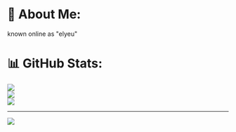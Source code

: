 # 💫 About Me:
known online as "elyeu"

# 📊 GitHub Stats:
![](https://github-readme-stats.vercel.app/api?username=liyeu&theme=chartreuse-dark&hide_border=false&include_all_commits=false&count_private=false)<br/>
![](https://github-readme-streak-stats.herokuapp.com/?user=liyeu&theme=chartreuse-dark&hide_border=false)<br/>
![](https://github-readme-stats.vercel.app/api/top-langs/?username=liyeu&theme=chartreuse-dark&hide_border=false&include_all_commits=false&count_private=false&layout=compact)

---
[![](https://visitcount.itsvg.in/api?id=liyeu&icon=7&color=12)](https://visitcount.itsvg.in)

<!-- Proudly created with GPRM ( https://gprm.itsvg.in ) -->

